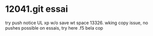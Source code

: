 # 12041.git essai
try push notice
UL xp
w/o save
wt space
13326.
wking copy issue, no pushes possible on essais, try here
.f5 bela cop
